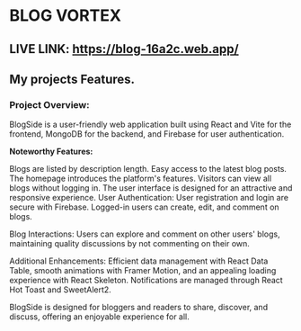 # BLOG VORTEX
## LIVE LINK: https://blog-16a2c.web.app/

## My projects Features.
### Project Overview: ###
BlogSide is a user-friendly web application built using React and Vite for the frontend, MongoDB for the backend, and Firebase for user authentication.

__Noteworthy Features:__

Blogs are listed by description length.
Easy access to the latest blog posts.
The homepage introduces the platform's features.
Visitors can view all blogs without logging in.
The user interface is designed for an attractive and responsive experience.
User Authentication:
User registration and login are secure with Firebase. Logged-in users can create, edit, and comment on blogs.

Blog Interactions:
Users can explore and comment on other users' blogs, maintaining quality discussions by not commenting on their own.

Additional Enhancements:
Efficient data management with React Data Table, smooth animations with Framer Motion, and an appealing loading experience with React Skeleton. Notifications are managed through React Hot Toast and SweetAlert2.

BlogSide is designed for bloggers and readers to share, discover, and discuss, offering an enjoyable experience for all.
